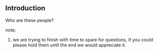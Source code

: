 ##  Introduction

Who are these people?

note:
1. we are trying to finish with time to spare for questions, if you could please hold them until the end we would appreciate it.
